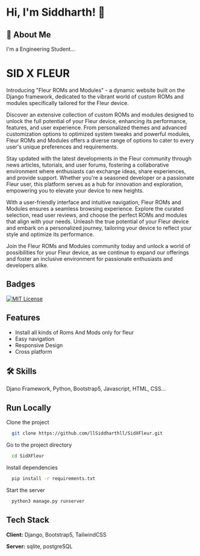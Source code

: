 
# Hi, I'm Siddharth! 👋


## 🚀 About Me
I'm a Engineering Student...


# SID X FLEUR

Introducing "Fleur ROMs and Modules" - a dynamic website built on the Django framework, dedicated to the vibrant world of custom ROMs and modules specifically tailored for the Fleur device. 

Discover an extensive collection of custom ROMs and modules designed to unlock the full potential of your Fleur device, enhancing its performance, features, and user experience. From personalized themes and advanced customization options to optimized system tweaks and powerful modules, Fleur ROMs and Modules offers a diverse range of options to cater to every user's unique preferences and requirements.

Stay updated with the latest developments in the Fleur community through news articles, tutorials, and user forums, fostering a collaborative environment where enthusiasts can exchange ideas, share experiences, and provide support. Whether you're a seasoned developer or a passionate Fleur user, this platform serves as a hub for innovation and exploration, empowering you to elevate your device to new heights.

With a user-friendly interface and intuitive navigation, Fleur ROMs and Modules ensures a seamless browsing experience. Explore the curated selection, read user reviews, and choose the perfect ROMs and modules that align with your needs. Unleash the true potential of your Fleur device and embark on a personalized journey, tailoring your device to reflect your style and optimize its performance.

Join the Fleur ROMs and Modules community today and unlock a world of possibilities for your Fleur device, as we continue to expand our offerings and foster an inclusive environment for passionate enthusiasts and developers alike.
## Badges



[![MIT License](https://img.shields.io/badge/License-MIT-green.svg)](https://choosealicense.com/licenses/mit/)

## Features

- Install all kinds of Roms And Mods only for fleur
- Easy navigation
- Responsive Design
- Cross platform


## 🛠 Skills
Djano Framework, Python, Bootstrap5, Javascript, HTML, CSS...

## Run Locally

Clone the project

```bash
  git clone https://github.com/llSiddharthll/SidXFleur.git
```

Go to the project directory

```bash
  cd SidXFleur
```

Install dependencies

```bash
  pip install -r requirements.txt
```

Start the server

```bash
  python3 manage.py runserver
```


## Tech Stack

**Client:** Django, Bootstrap5, TailwindCSS

**Server:** sqlite, postgreSQL

